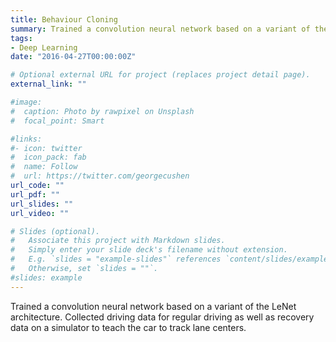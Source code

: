 ```yaml
---
title: Behaviour Cloning 
summary: Trained a convolution neural network based on a variant of the LeNet architecture. Collected driving data for regular driving as well as recovery data on a simulator to teach the car to track lane centers.
tags:
- Deep Learning
date: "2016-04-27T00:00:00Z"

# Optional external URL for project (replaces project detail page).
external_link: ""

#image:
#  caption: Photo by rawpixel on Unsplash
#  focal_point: Smart

#links:
#- icon: twitter
#  icon_pack: fab
#  name: Follow
#  url: https://twitter.com/georgecushen
url_code: ""
url_pdf: ""
url_slides: ""
url_video: ""

# Slides (optional).
#   Associate this project with Markdown slides.
#   Simply enter your slide deck's filename without extension.
#   E.g. `slides = "example-slides"` references `content/slides/example-slides.md`.
#   Otherwise, set `slides = ""`.
#slides: example
---
```

Trained a convolution neural network based on a variant of the LeNet architecture. Collected driving data for regular driving as well as recovery data on a simulator to teach the car to track lane centers.
